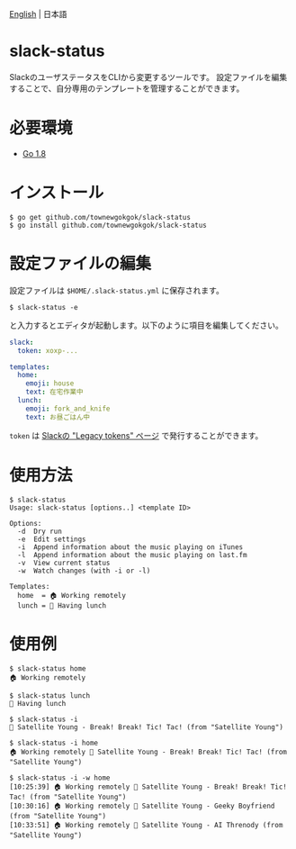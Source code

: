 [English](README.md) | 日本語

# slack-status

SlackのユーザステータスをCLIから変更するツールです。
設定ファイルを編集することで、自分専用のテンプレートを管理することができます。

# 必要環境

- [Go 1.8](https://golang.org/)

# インストール

```
$ go get github.com/townewgokgok/slack-status
$ go install github.com/townewgokgok/slack-status
```

# 設定ファイルの編集

設定ファイルは `$HOME/.slack-status.yml` に保存されます。

```
$ slack-status -e
```

と入力するとエディタが起動します。以下のように項目を編集してください。

```yaml
slack:
  token: xoxp-...

templates:
  home:
    emoji: house
    text: 在宅作業中
  lunch:
    emoji: fork_and_knife
    text: お昼ごはん中
```

`token` は [Slackの "Legacy tokens" ページ](https://api.slack.com/custom-integrations/legacy-tokens) で発行することができます。

# 使用方法

```
$ slack-status
Usage: slack-status [options..] <template ID>

Options:
  -d  Dry run
  -e  Edit settings
  -i  Append information about the music playing on iTunes
  -l  Append information about the music playing on last.fm
  -v  View current status
  -w  Watch changes (with -i or -l)

Templates:
  home  = 🏠 Working remotely
  lunch = 🍴 Having lunch
```

# 使用例

```
$ slack-status home
🏠 Working remotely
```

```
$ slack-status lunch
🍴 Having lunch
```

```
$ slack-status -i
🎵 Satellite Young - Break! Break! Tic! Tac! (from "Satellite Young")
```

```
$ slack-status -i home
🏠 Working remotely 🎵 Satellite Young - Break! Break! Tic! Tac! (from "Satellite Young")
```

```
$ slack-status -i -w home
[10:25:39] 🏠 Working remotely 🎵 Satellite Young - Break! Break! Tic! Tac! (from "Satellite Young")
[10:30:16] 🏠 Working remotely 🎵 Satellite Young - Geeky Boyfriend (from "Satellite Young")
[10:33:51] 🏠 Working remotely 🎵 Satellite Young - AI Threnody (from "Satellite Young")
```

